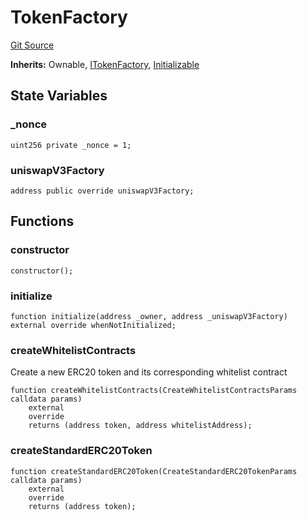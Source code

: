 # TokenFactory
[Git Source](https://github.com/KYRDTeam/ilo-contracts/blob/ae631fe4bfbce302e21cc5e317f651168c939703/src/TokenFactory.sol)

**Inherits:**
Ownable, [ITokenFactory](/src/interfaces/ITokenFactory.sol/interface.ITokenFactory.md), [Initializable](/src/base/Initializable.sol/abstract.Initializable.md)


## State Variables
### _nonce

```solidity
uint256 private _nonce = 1;
```


### uniswapV3Factory

```solidity
address public override uniswapV3Factory;
```


## Functions
### constructor


```solidity
constructor();
```

### initialize


```solidity
function initialize(address _owner, address _uniswapV3Factory) external override whenNotInitialized;
```

### createWhitelistContracts

Create a new ERC20 token and its corresponding whitelist contract


```solidity
function createWhitelistContracts(CreateWhitelistContractsParams calldata params)
    external
    override
    returns (address token, address whitelistAddress);
```

### createStandardERC20Token


```solidity
function createStandardERC20Token(CreateStandardERC20TokenParams calldata params)
    external
    override
    returns (address token);
```

